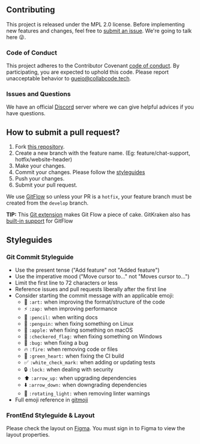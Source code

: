 ## Contributing

This project is released under the MPL 2.0 license. 
Before implementing new features and changes, feel free to [submit an issue](https://github.com/CollabCodeTech/collabcodetraining-frontend/issues/new). We're going to talk here :stuck_out_tongue_winking_eye:.

### Code of Conduct

This project adheres to the Contributor Covenant [code of conduct](CODE_OF_CONDUCT.md). By participating, you are expected to uphold this code. Please report unacceptable behavior to  [gueio@collabcode.tech](mailto:gueio@collabcode.tech).

### Issues and Questions

We have an official [Discord](https://discord.gg/YeeEAYj) server where we can give helpful advices if you have questions.

## How to submit a pull request?

1. Fork [this repository](https://github.com/CollabCodeTech/collabcodetraining-frontend/fork).
2. Create a new branch with the feature name. (Eg: feature/chat-support, hotfix/website-header)
3. Make your changes.
4. Commit your changes. Please follow the [styleguides](#styleguides)
5. Push your changes.
6. Submit your pull request.

We use [GitFlow](https://nvie.com/posts/a-successful-git-branching-model/) so unless your PR is a `hotfix`, your feature branch must be created from the `develop` branch.

**TIP:** This [Git extension](https://github.com/nvie/gitflow) makes Git Flow a piece of cake. GitKraken also has [built-in support](https://support.gitkraken.com/git-workflows-and-extensions/git-flow/) for GitFlow

## Styleguides
### Git Commit Styleguide

* Use the present tense ("Add feature" not "Added feature")
* Use the imperative mood ("Move cursor to..." not "Moves cursor to...")
* Limit the first line to 72 characters or less
* Reference issues and pull requests liberally after the first line
* Consider starting the commit message with an applicable emoji:
    * :art: `:art:` when improving the format/structure of the code
    * :zap: `:zap:` when improving performance
    * :pencil: `:pencil:` when writing docs
    * :penguin: `:penguin:` when fixing something on Linux
    * :apple: `:apple:` when fixing something on macOS
    * :checkered_flag: `:checkered_flag:` when fixing something on Windows
    * :bug: `:bug:` when fixing a bug
    * :fire: `:fire:` when removing code or files
    * :green_heart: `:green_heart:` when fixing the CI build
    * :white_check_mark: `:white_check_mark:` when adding or updating tests
    * :lock: `:lock:` when dealing with security
    * :arrow_up: `:arrow_up:` when upgrading dependencies
    * :arrow_down: `:arrow_down:` when downgrading dependencies
    * :rotating_light: `:rotating_light:` when removing linter warnings
* Full emoji reference in [gitmoji](https://gitmoji.carloscuesta.me/)

### FrontEnd Styleguide & Layout

Please check the layout on [Figma](https://www.figma.com/file/gL5DC1W2R9zhfCRRXAjJGn/CollabWorld.training?node-id=1%3A384). You must sign in to Figma to view the layout properties.

